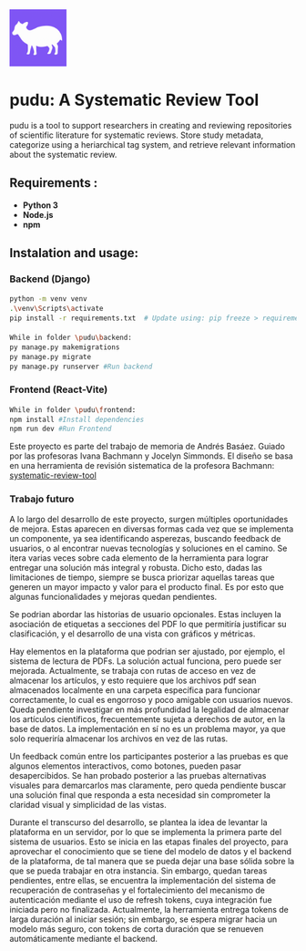 <img src="frontend\src\assets\pudupurple.png" width="100">

# pudu: A Systematic Review Tool 

pudu is a tool to support researchers in creating and reviewing repositories of scientific literature for systematic reviews. 
Store study metadata, categorize using a heriarchical tag system, and retrieve relevant information about the systematic review.

## Requirements :  
- **Python 3**  
- **Node.js**  
- **npm**  

## Instalation and usage: 

### Backend (Django)  
```sh
python -m venv venv
.\venv\Scripts\activate
pip install -r requirements.txt  # Update using: pip freeze > requirements.txt

While in folder \pudu\backend:
py manage.py makemigrations
py manage.py migrate
py manage.py runserver #Run backend
```

### Frontend (React-Vite)  
```sh
While in folder \pudu\frontend:
npm install #Install dependencies
npm run dev #Run Frontend
```

Este proyecto es parte del trabajo de memoria de Andrés Basáez. Guiado por las profesoras Ivana Bachmann y Jocelyn Simmonds. El diseño se basa en una herramienta de revisión sistematica de la profesora Bachmann: [systematic-review-tool](https://github.com/tami-di/systematic-review-tool/tree/tami-updates)


### Trabajo futuro
A lo largo del desarrollo de este proyecto, surgen múltiples oportunidades de mejora. Estas aparecen en diversas formas cada vez que se implementa un componente, ya sea identificando asperezas, buscando feedback de usuarios, o al encontrar nuevas tecnologías y soluciones en el camino. Se itera varias veces sobre cada elemento de la herramienta para lograr entregar una solución más integral y robusta. Dicho esto, dadas las limitaciones de tiempo, siempre se busca priorizar aquellas tareas que generen un mayor impacto y valor para el producto final. Es por esto que algunas funcionalidades y mejoras quedan pendientes.

Se podrian abordar las historias de usuario opcionales. Estas incluyen la asociación de etiquetas a secciones del PDF lo que permitiría justificar su clasificación, y el desarrollo de una vista con gráficos y métricas. 

Hay elementos en la plataforma que podrian ser ajustado, por ejemplo, el sistema de lectura de PDFs. La solución actual funciona, pero puede ser mejorada. Actualmente, se trabaja con rutas de acceso en vez de almacenar los artículos, y esto requiere que los archivos pdf sean almacenados localmente en una carpeta específica para funcionar correctamente, lo cual es engorroso y poco amigable con usuarios nuevos. Queda pendiente investigar en más profundidad la legalidad de almacenar los artículos científicos, frecuentemente sujeta a derechos de autor, en la base de datos. La implementación en sí no es un problema mayor, ya que solo requeriría almacenar los archivos en vez de las rutas.

Un feedback común entre los participantes posterior a las pruebas es que algunos elementos interactivos, como botones, pueden pasar desapercibidos. Se han probado posterior a las pruebas alternativas visuales para demarcarlos mas claramente, pero queda pendiente buscar una solución final que responda a esta necesidad sin comprometer la claridad visual y simplicidad de las vistas.

Durante el transcurso del desarrollo, se plantea la idea de levantar la plataforma en un servidor, por lo que se implementa la primera parte del sistema de usuarios. Esto se inicia en las etapas finales del proyecto, para aprovechar el conocimiento que se tiene del modelo de datos y el backend de la plataforma, de tal manera que se pueda dejar una base sólida sobre la que se pueda trabajar en otra instancia. Sin embargo, quedan tareas pendientes, entre ellas, se encuentra la implementación del sistema de recuperación de contraseñas y el fortalecimiento del mecanismo de autenticación mediante el uso de refresh tokens, cuya integración fue iniciada pero no finalizada. Actualmente, la herramienta entrega tokens de larga duración al iniciar sesión; sin embargo, se espera migrar hacia un modelo más seguro, con tokens de corta duración que se renueven automáticamente mediante el backend.
